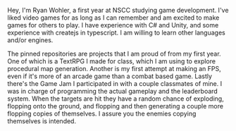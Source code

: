 Hey, I'm Ryan Wohler, a first year at NSCC studying game development. I've liked video games for as long as I can remember and am excited to make games for others to play. I have experience with C# and Unity, and some experience with createjs in typescript. I am willing to learn other languages and/or engines.

The pinned repositories are projects that I am proud of from my first year. One of which is a TextRPG I made for class, which I am using to explore procedural map generation. Another is my first attempt at making an FPS, even if it's more of an arcade game than a combat based game. Lastly there's the Game Jam I participated in with a couple classmates of mine. I was in charge of programming the actual gameplay and the leaderboard system. When the targets are hit they have a random chance of exploding, flopping onto the ground, and flopping and then generating a couple more flopping copies of themselves. I assure you the enemies copying themselves is intended.
